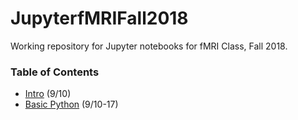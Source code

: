 # JupyterfMRIFall2018

Working repository for Jupyter notebooks for fMRI Class, Fall 2018.

### Table of Contents
* [Intro](https://github.com/sathayas/JupyterfMRIFall2018/blob/master/Intro.ipynb) (9/10)
* [Basic Python](https://github.com/sathayas/JupyterfMRIFall2018/blob/master/BasicPython.ipynb) (9/10-17)
